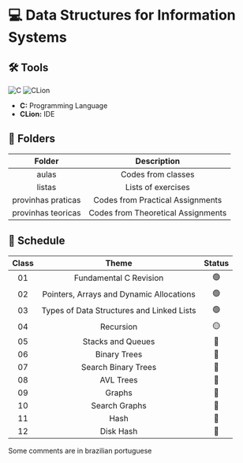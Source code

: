 # 💻 Data Structures for Information Systems

## 🛠️ Tools

![C](https://img.shields.io/badge/C-00599C?style=for-the-badge&logo=c&logoColor=white)
![CLion](https://img.shields.io/badge/CLion-000000?style=for-the-badge&logo=clion&logoColor=white)

- **C:** Programming Language
- **CLion:** IDE

## 📁 Folders

|       Folder       |            Description             |
|:------------------:|:----------------------------------:|
|       aulas        |         Codes from classes         |
|       listas       |         Lists of exercises         |
| provinhas praticas |  Codes from Practical Assignments  |
| provinhas teoricas | Codes from Theoretical Assignments |


## 📅 Schedule

| Class |                   Theme                   | Status |
|:-----:|:-----------------------------------------:|:------:|
|  01   |          Fundamental C Revision           |   🟢   |
|  02   | Pointers, Arrays and Dynamic Allocations  |   🟢   |
|  03   | Types of Data Structures and Linked Lists |   🟢   |
|  04   |                 Recursion                 |   🟡   |
|  05   |             Stacks and Queues             |   🔴   |
|  06   |               Binary Trees                |   🔴   |
|  07   |            Search Binary Trees            |   🔴   |
|  08   |                 AVL Trees                 |   🔴   |
|  09   |                  Graphs                   |   🔴   |
|  10   |               Search Graphs               |   🔴   |
|  11   |                   Hash                    |   🔴   |
|  12   |                 Disk Hash                 |   🔴   |





Some comments are in brazilian portuguese